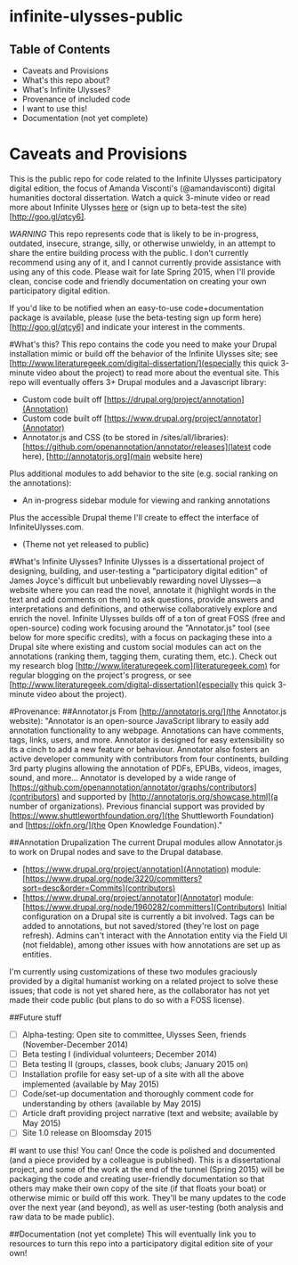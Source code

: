 infinite-ulysses-public
=======================

Table of Contents
---------------------
 * Caveats and Provisions 
 * What's this repo about?
 * What's Infinite Ulysses?
 * Provenance of included code
 * I want to use this!
 * Documentation (not yet complete)

# Caveats and Provisions
This is the public repo for code related to the Infinite Ulysses participatory digital edition, the focus of Amanda Visconti's (@amandavisconti) digital humanities doctoral dissertation. Watch a quick 3-minute video or read more about Infinite Ulysses [here](http://www.literaturegeek.com/digital-dissertation/) or (sign up to beta-test the site)[http://goo.gl/qtcy6].

*WARNING* This repo represents code that is likely to be in-progress, outdated, insecure, strange, silly, or otherwise unwieldy, in an attempt to share the entire building process with the public. I don't currently recommend using any of it, and I cannot currently provide assistance with using any of this code. Please wait for late Spring 2015, when I'll provide clean, concise code and friendly documentation on creating your own participatory digital edition. 

If you'd like to be notified when an easy-to-use code+documentation package is available, please (use the beta-testing sign up form here)[http://goo.gl/qtcy6] and indicate your interest in the comments.

#What's this?
This repo contains the code you need to make your Drupal installation mimic or build off the behavior of the Infinite Ulysses site; see [http://www.literaturegeek.com/digital-dissertation/](especially this quick 3-minute video about the project) to read more about the eventual site. This repo will eventually offers 3+ Drupal modules and a Javascript library:

* Custom code built off [https://drupal.org/project/annotation](Annotation)
* Custom code built off [https://www.drupal.org/project/annotator](Annotator)
* Annotator.js and CSS (to be stored in /sites/all/libraries): [https://github.com/openannotation/annotator/releases](latest code here), [http://annotatorjs.org](main website here)

Plus additional modules to add behavior to the site (e.g. social ranking on the annotations):
* An in-progress sidebar module for viewing and ranking annotations

Plus the accessible Drupal theme I'll create to effect the interface of InfiniteUlysses.com.
* (Theme not yet released to public)

#What's Infinite Ulysses?
Infinite Ulysses is a dissertational project of designing, building, and user-testing a "participatory digital edition" of James Joyce's difficult but unbelievably rewarding novel Ulysses—a website where you can read the novel, annotate it (highlight words in the text and add comments on them) to ask questions, provide answers and interpretations and definitions, and otherwise collaboratively explore and enrich the novel. Infinite Ulysses builds off of a ton of great FOSS (free and open-source) coding work focusing around the "Annotator.js" tool (see below for more specific credits), with a focus on packaging these into a Drupal site where existing and custom social modules can act on the annotations (ranking them, tagging them, curating them, etc.). Check out my research blog [http://www.literaturegeek.com](literaturegeek.com) for regular blogging on the project's progress, or see [http://www.literaturegeek.com/digital-dissertation](especially this quick 3-minute video about the project).

#Provenance:
##Annotator.js
From [http://annotatorjs.org/](the Annotator.js website): "Annotator is an open-source JavaScript library to easily add annotation functionality to any webpage. Annotations can have comments, tags, links, users, and more. Annotator is designed for easy extensibility so its a cinch to add a new feature or behaviour. Annotator also fosters an active developer community with contributors from four continents, building 3rd party plugins allowing the annotation of PDFs, EPUBs, videos, images, sound, and more... Annotator is developed by a wide range of [https://github.com/openannotation/annotator/graphs/contributors](contributors) and supported by [http://annotatorjs.org/showcase.html](a number of organizations). Previous financial support was provided by [https://www.shuttleworthfoundation.org/](the Shuttleworth Foundation) and [https://okfn.org/](the Open Knowledge Foundation)."

##Annotation Drupalization
The current Drupal modules allow Annotator.js to work on Drupal nodes and save to the Drupal database. 
* [https://www.drupal.org/project/annotation](Annotation) module: [https://www.drupal.org/node/3220/committers?sort=desc&order=Commits](contributors)
* [https://www.drupal.org/project/annotator](Annotator) module: [https://www.drupal.org/node/1960282/committers](Contributors)
Initial configuration on a Drupal site is currently a bit involved. Tags can be added to annotations, but not saved/stored (they're lost on page refresh). Admins can't interact with the Annotation entity via the Field UI (not fieldable), among other issues with how annotations are set up as entities.

I'm currently using customizations of these two modules graciously provided by a digital humanist working on a related project to solve these issues; that code is not yet shared here, as the collaborator has not yet made their code public (but plans to do so with a FOSS license).

##Future stuff
- [ ] Alpha-testing: Open site to committee, Ulysses Seen, friends (November-December 2014)
- [ ] Beta testing I (individual volunteers; December 2014)
- [ ] Beta testing II (groups, classes, book clubs; January 2015 on)
- [ ] Installation profile for easy set-up of a site with all the above implemented (available by May 2015)
- [ ] Code/set-up documentation and thoroughly comment code for understanding by others (available by May 2015)
- [ ] Article draft providing project narrative (text and website; available by May 2015)
- [ ] Site 1.0 release on Bloomsday 2015

#I want to use this!
You can! Once the code is polished and documented (and a piece provided by a colleague is published). This is a dissertational project, and some of the work at the end of the tunnel (Spring 2015) will be packaging the code and creating user-friendly documentation so that others may make their own copy of the site (if that floats your boat) or otherwise mimic or build off this work. They'll be many updates to the code over the next year (and beyond), as well as user-testing (both analysis and raw data to be made public).

##Documentation (not yet complete)
This will eventually link you to resources to turn this repo into a participatory digital edition site of your own!